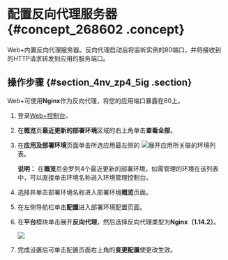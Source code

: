 # 配置反向代理服务器 {#concept_268602 .concept}

Web+内置反向代理服务器。反向代理启动后将监听实例的80端口，并将接收到的HTTP请求转发到应用的服务端口。

## 操作步骤 {#section_4nv_zp4_5ig .section}

Web+可使用**Nginx**作为反向代理，将您的应用端口暴露在80上。

1.  登录[Web+控制台](https://webplus.console.aliyun.com)。
2.  在**概览**页**最近更新的部署环境**区域的右上角单击**查看全部**。
3.  在**应用及部署环境**页面单击所选应用最左侧的 ![](http://static-aliyun-doc.oss-cn-hangzhou.aliyuncs.com/assets/img/163212/156048101947117_zh-CN.png)展开应用所关联的环境列表。

    **说明：** 在**概览**页会罗列4个最近更新的部署环境，如需管理的环境在该列表中，可以直接单击环境名称进入环境管理控制台。

4.  选择并单击部署环境名称进入部署环境**概览**页面。
5.  在左侧导航栏单击**配置**进入部署环境配置页面。
6.  在**平台**模块单击展开**反向代理**，然后选择反向代理类型为**Nginx（1.14.2）**。

    ![](http://static-aliyun-doc.oss-cn-hangzhou.aliyuncs.com/assets/img/221977/156048101947643_zh-CN.png)

7.  完成设置后可单击配置页面右上角的**变更配置**使更改生效。

